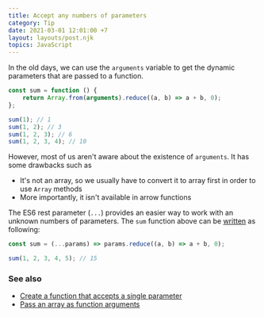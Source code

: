```yaml
---
title: Accept any numbers of parameters
category: Tip
date: 2021-03-01 12:01:00 +7
layout: layouts/post.njk
topics: JavaScript
---
```


In the old days, we can use the `arguments` variable to get the dynamic parameters that are passed to a function.

```js
const sum = function () {
    return Array.from(arguments).reduce((a, b) => a + b, 0);
};

sum(1); // 1
sum(1, 2); // 3
sum(1, 2, 3); // 6
sum(1, 2, 3, 4); // 10
```

However, most of us aren't aware about the existence of `arguments`. It has some drawbacks such as

-   It's not an array, so we usually have to convert it to array first in order to use `Array` methods
-   More importantly, it isn't available in arrow functions

The ES6 rest parameter (`...`) provides an easier way to work with an unknown numbers of parameters. The `sum` function above can be [written](https://1loc.dev/#calculate-the-sum-of-arguments) as following:

```js
const sum = (...params) => params.reduce((a, b) => a + b, 0);

sum(1, 2, 3, 4, 5); // 15
```

### See also

-   [Create a function that accepts a single parameter](/create-a-function-that-accepts-a-single-parameter.html)
-   [Pass an array as function arguments](/pass-an-array-as-function-arguments.html)
